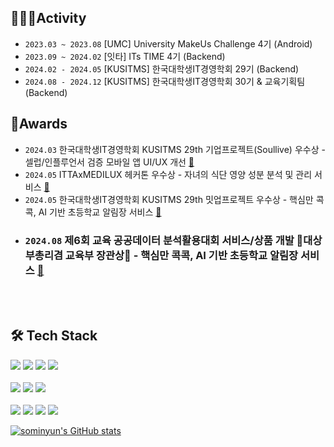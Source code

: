 ## 🤸🏻‍♀️Activity
- `2023.03 ~ 2023.08` [UMC] University MakeUs Challenge 4기 (Android)
- `2023.09 ~ 2024.02` [잇타] ITs TIME 4기 (Backend)
- `2024.02 - 2024.05` [KUSITMS] 한국대학생IT경영학회 29기 (Backend)
- `2024.08 - 2024.12` [KUSITMS] 한국대학생IT경영학회 30기 & 교육기획팀 (Backend)


## 🥇Awards
- `2024.03` 한국대학생IT경영학회 KUSITMS 29th 기업프로젝트(Soullive) 우수상 - 셀럽/인플루언서 검증 모바일 앱 UI/UX 개선  [🔗](https://github.com/soulive-A/Backend)
- `2024.05` ITTAxMEDILUX 헤커톤 우수상 - 자녀의 식단 영양 성분 분석 및 관리 서비스 [🔗](https://github.com/ITTAxMED-Hackathon-Team3/BE)
- `2024.05` 한국대학생IT경영학회 KUSITMS 29th 밋업프로젝트 우수상 - 핵심만 콕콕, AI 기반 초등학교 알림장 서비스 [🔗](https://github.com/Kusitms-29th-ASAP/Backend)
- ### `2024.08` 제6회 교육 공공데이터 분석활용대회 서비스/상품 개발 🥇대상 부총리겸 교육부 장관상🥇 - 핵심만 콕콕, AI 기반 초등학교 알림장 서비스 [🔗](https://github.com/Kusitms-29th-ASAP/Backend)
<br></br>

  

## 🛠 Tech Stack
<img src="https://img.shields.io/badge/C-A8B9CC?style=for-the-badge&logo=C&logoColor=white"> <img src="https://img.shields.io/badge/PYTHON-3776AB?style=for-the-badge&logo=Python&logoColor=white"> <img src="https://img.shields.io/badge/JAVA-F7DF1E?style=for-the-badge&logo=java&logoColor=white"> <img src="https://img.shields.io/badge/KOTLIN-7F52FF?style=for-the-badge&logo=kotlin&logoColor=white"> 
<br></br>
<img src="https://img.shields.io/badge/HTML5-e34f26?style=for-the-badge&logo=html5&logoColor=white"> <img src="https://img.shields.io/badge/JavaScript-f7df1e?style=for-the-badge&logo=javascript&logoColor=white">
<img src="https://img.shields.io/badge/CSS-1572B6?style=for-the-badge&logo=CSS3&logoColor=white"> 
<br></br>
<img src="https://img.shields.io/badge/SpringBoot-6DB33F?style=for-the-badge&logo=SpringBoot&logoColor=white"/>
<img src="https://img.shields.io/badge/AWS-232F3E?style=for-the-badge&logo=amazonaws&logoColor=white"/>
<img src="https://img.shields.io/badge/Docker-2496ED?style=for-the-badge&logo=Docker&logoColor=white"/>
<img src="https://img.shields.io/badge/MySQL-4479A1?style=for-the-badge&logo=MySQL&logoColor=white"/>

<!-- ![header](https://capsule-render.vercel.app/api?type=waving&color=2559ed&height=300&section=header&text=Somin%20Yun&fontSize=90&fontColor=9df8f1) -->

[![sominyun's GitHub stats](https://github-readme-stats.vercel.app/api?username=sominyun&show_icons=true&theme=aqua&count_private=true)](https://github.com/anuraghazra/github-readme-stats)

<!--
**sominyun/sominyun** is a ✨ _special_ ✨ repository because its `README.md` (this file) appears on your GitHub profile.

Here are some ideas to get you started:

- 🔭 I’m currently working on ...
- 🌱 I’m currently learning ...
- 👯 I’m looking to collaborate on ...
- 🤔 I’m looking for help with ...
- 💬 Ask me about ...
- 📫 How to reach me: ...
- 😄 Pronouns: ...
- ⚡ Fun fact: ...
-->
